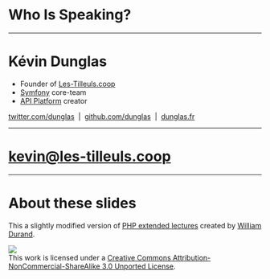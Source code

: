 # Who Is Speaking?

---

# Kévin Dunglas

* Founder of [Les-Tilleuls.coop](https://les-tilleuls.coop)
* [Symfony](https://symfony.com) core-team
* [API Platform](https://api-platform.com) creator

<p class="center">
    <i class="fa fa-twitter"></i> <a href="https://twitter.com/dunglas">twitter.com/dunglas</a>
    &nbsp;|&nbsp;
    <i class="fa fa-github"></i> <a href="https://github.com/dunglas">github.com/dunglas</a>
    &nbsp;|&nbsp;
    <i class="fa fa-globe"></i> <a href="https://dunglas.fr">dunglas.fr</a>
</p>

---

# [kevin@les-tilleuls.coop](mailto:kevin@les-tilleuls.coop)

---

# About these slides

This a slightly modified version of [PHP extended lectures](https://raw.githubusercontent.com/willdurand-edu/php-slides)
created by [William Durand](http://williamdurand.fr/).

[![](http://i.creativecommons.org/l/by-nc-sa/3.0/88x31.png)](http://creativecommons.org/licenses/by-nc-sa/3.0/)<br />
This work is licensed under a [Creative Commons Attribution-NonCommercial-ShareAlike 3.0
Unported License](http://creativecommons.org/licenses/by-nc-sa/3.0/).

